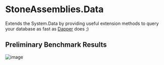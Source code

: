 # StoneAssemblies.Data
Extends the System.Data by providing useful extension methods to query your database as fast as [Dapper](https://dapper-tutorial.net/dapper) does ;)

## Preliminary Benchmark Results

![image](https://user-images.githubusercontent.com/1785664/144713055-d3ceed48-d18e-4a48-9463-d91bd05c1de1.png)

